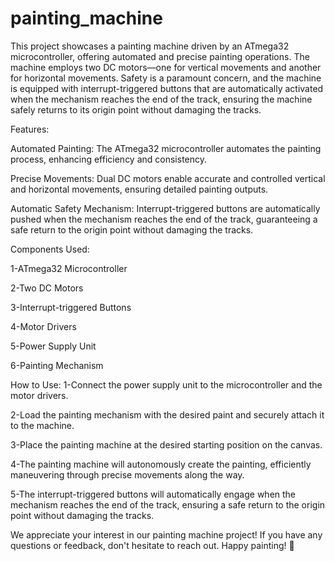# painting_machine
This project showcases a painting machine driven by an ATmega32 microcontroller, offering automated and precise painting operations. The machine employs two DC motors—one for vertical movements and another for horizontal movements. Safety is a paramount concern, and the machine is equipped with interrupt-triggered buttons that are automatically activated when the mechanism reaches the end of the track, ensuring the machine safely returns to its origin point without damaging the tracks.

Features:

Automated Painting: The ATmega32 microcontroller automates the painting process, enhancing efficiency and consistency.

Precise Movements: Dual DC motors enable accurate and controlled vertical and horizontal movements, ensuring detailed painting outputs.

Automatic Safety Mechanism: Interrupt-triggered buttons are automatically pushed when the mechanism reaches the end of the track, guaranteeing a safe return to the origin point without damaging the tracks.

Components Used:

1-ATmega32 Microcontroller

2-Two DC Motors

3-Interrupt-triggered Buttons

4-Motor Drivers

5-Power Supply Unit

6-Painting Mechanism

How to Use:
1-Connect the power supply unit to the microcontroller and the motor drivers.

2-Load the painting mechanism with the desired paint and securely attach it to the machine.

3-Place the painting machine at the desired starting position on the canvas.

4-The painting machine will autonomously create the painting, efficiently maneuvering through precise movements along the way.

5-The interrupt-triggered buttons will automatically engage when the mechanism reaches the end of the track, ensuring a safe return to the origin point without damaging the tracks.

We appreciate your interest in our painting machine project! If you have any questions or feedback, don't hesitate to reach out. Happy painting! 🎨
